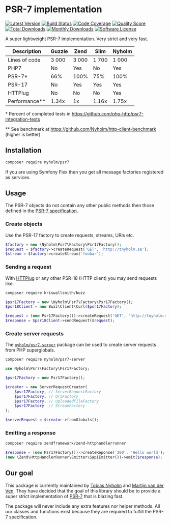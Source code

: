 # PSR-7 implementation

[![Latest Version](https://img.shields.io/github/release/Nyholm/psr7.svg?style=flat-square)](https://github.com/Nyholm/psr7/releases)
[![Build Status](https://img.shields.io/travis/Nyholm/psr7/master.svg?style=flat-square)](https://travis-ci.org/Nyholm/psr7)
[![Code Coverage](https://img.shields.io/scrutinizer/coverage/g/Nyholm/psr7.svg?style=flat-square)](https://scrutinizer-ci.com/g/Nyholm/psr7)
[![Quality Score](https://img.shields.io/scrutinizer/g/Nyholm/psr7.svg?style=flat-square)](https://scrutinizer-ci.com/g/Nyholm/psr7)
[![Total Downloads](https://poser.pugx.org/nyholm/psr7/downloads)](https://packagist.org/packages/nyholm/psr7)
[![Monthly Downloads](https://poser.pugx.org/nyholm/psr7/d/monthly.png)](https://packagist.org/packages/nyholm/psr7)
[![Software License](https://img.shields.io/badge/license-MIT-brightgreen.svg?style=flat-square)](LICENSE)


A super lightweight PSR-7 implementation. Very strict and very fast.

| Description | Guzzle | Zend | Slim | Nyholm |
| ---- | ------ | ---- | ---- | ------ |
| Lines of code | 3 000 | 3 000 | 1 700 | 1 000 |
| PHP7 | No | Yes | No | Yes |
| PSR-7* | 66% | 100% | 75% | 100% |
| PSR-17 | No | Yes | Yes | Yes |
| HTTPlug | No | No | No | Yes |
| Performance** | 1.34x | 1x | 1.16x | 1.75x |

\* Percent of completed tests in https://github.com/php-http/psr7-integration-tests

\** See benchmark at https://github.com/Nyholm/http-client-benchmark (higher is better)

## Installation

```bash
composer require nyholm/psr7
```

If you are using Symfony Flex then you get all message factories registered as services. 

## Usage

The PSR-7 objects do not contain any other public methods then those defined in
the [PSR-7 specification](https://www.php-fig.org/psr/psr-7/). 

### Create objects

Use the PSR-17 factory to create requests, streams, URIs etc.  

```php
$factory = new \Nyholm\Psr7\Factory\Psr17Factory();
$request = $factory->createRequest('GET', 'http://tnyholm.se');
$stream = $factory->createStream('foobar');
```

### Sending a request

With [HTTPlug](http://httplug.io/) or any other PSR-18 (HTTP client) you may send 
requests like: 

```bash
composer require kriswallsmith/buzz
```

```php
$psr17Factory = new \Nyholm\Psr7\Factory\Psr17Factory();
$psr18Client = new Buzz\Client\Curl($psr17Factory);

$request = (new Psr17Factory())->createRequest('GET', 'http://tnyholm.se');
$response = $psr18Client->sendRequest($request);
```

### Create server requests

The [`nyholm/psr7-server`](https://github.com/Nyholm/psr7-server) package can be used 
to create server requests from PHP superglobals.

```bash
composer require nyholm/psr7-server
```

```php
use Nyholm\Psr7\Factory\Psr17Factory;

$psr17Factory = new Psr17Factory();

$creator = new ServerRequestCreator(
    $psr17Factory, // ServerRequestFactory
    $psr17Factory, // UriFactory
    $psr17Factory, // UploadedFileFactory
    $psr17Factory  // StreamFactory
);

$serverRequest = $creator->fromGlobals();
```

### Emitting a response

```bash
composer require zendframework/zend-httphandlerrunner
```

```php
$response = (new Psr17Factory())->createReponse('200', 'Hello world');
(new \Zend\HttpHandlerRunner\Emitter\SapiEmitter())->emit($response);
```

## Our goal

This package is currently maintained by [Tobias Nyholm](http://nyholm.se) and 
[Martijn van der Ven](https://vanderven.se/martijn/). They have decided that the
goal of this library should be to provide a super strict implementation of 
[PSR-7](https://www.php-fig.org/psr/psr-7/) that is blazing fast. 

The package will never include any extra features nor helper methods. All our classes
and functions exist because they are required to fulfill the PSR-7 specification. 
